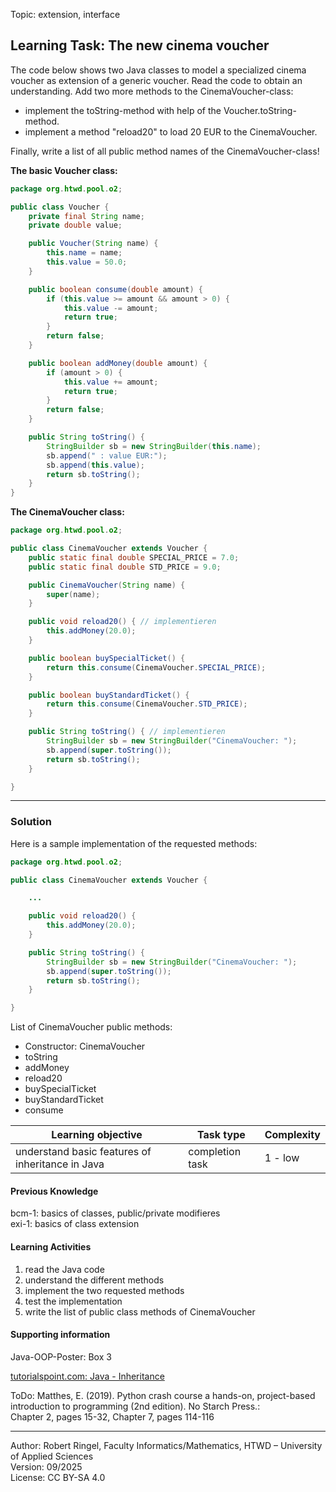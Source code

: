 Topic: extension, interface

## Learning Task: The new cinema voucher 

The code below shows two Java classes to model a specialized cinema voucher as extension of a generic voucher. Read the code to obtain an understanding. Add two more methods to the CinemaVoucher-class: 
- implement the toString-method with help of the Voucher.toString-method.  
- implement a method "reload20" to load 20 EUR to the CinemaVoucher.

Finally, write a list of all public method names of the CinemaVoucher-class!

**The basic Voucher class:**
``` java
package org.htwd.pool.o2;

public class Voucher {
    private final String name;
    private double value;

    public Voucher(String name) {
        this.name = name;
        this.value = 50.0;
    }

    public boolean consume(double amount) {
        if (this.value >= amount && amount > 0) {
            this.value -= amount;
            return true;
        }
        return false;
    }

    public boolean addMoney(double amount) {
        if (amount > 0) {
            this.value += amount;
            return true;
        }
        return false;
    }

    public String toString() {
        StringBuilder sb = new StringBuilder(this.name);
        sb.append(" : value EUR:");
        sb.append(this.value);
        return sb.toString();
    }
}
```

**The CinemaVoucher class:**
``` java
package org.htwd.pool.o2;

public class CinemaVoucher extends Voucher {
    public static final double SPECIAL_PRICE = 7.0;
    public static final double STD_PRICE = 9.0;

    public CinemaVoucher(String name) {
        super(name);
    }

    public void reload20() { // implementieren
        this.addMoney(20.0);
    }

    public boolean buySpecialTicket() {
        return this.consume(CinemaVoucher.SPECIAL_PRICE);
    }

    public boolean buyStandardTicket() {
        return this.consume(CinemaVoucher.STD_PRICE);
    }

    public String toString() { // implementieren
        StringBuilder sb = new StringBuilder("CinemaVoucher: ");
        sb.append(super.toString());
        return sb.toString();
    }

}
```

---------------------------------------

### Solution
 
Here is a sample implementation of the requested methods: 

``` java
package org.htwd.pool.o2;

public class CinemaVoucher extends Voucher {

    ...

    public void reload20() { 
        this.addMoney(20.0);
    }

    public String toString() { 
        StringBuilder sb = new StringBuilder("CinemaVoucher: ");
        sb.append(super.toString());
        return sb.toString();
    }

}
```

List of CinemaVoucher public methods:
- Constructor: CinemaVoucher
- toString
- addMoney
- reload20
- buySpecialTicket
- buyStandardTicket
- consume


| **Learning objective**                           | **Task type**   | **Complexity** |
| ------------------------------------------------ | --------------- | -------------- |
| understand basic features of inheritance in Java | completion task | 1 - low        |  

#### Previous Knowledge

bcm-1: basics of classes, public/private modifieres  
exi-1: basics of class extension 

#### Learning Activities

1) read the Java code
2) understand the different methods
3) implement the two requested methods
4) test the implementation
5) write the list of public class methods of CinemaVoucher

#### Supporting information

Java-OOP-Poster: Box 3

[tutorialspoint.com: Java - Inheritance](https://www.tutorialspoint.com/java/java_inheritance.htm)  

ToDo: Matthes, E. (2019). Python crash course a hands-on, project-based introduction to programming (2nd edition). No Starch Press.:  
Chapter 2, pages 15-32, Chapter 7, pages 114-116  


---------------------------------------
Author: Robert Ringel, Faculty Informatics/Mathematics, HTWD – University of Applied Sciences  
Version: 09/2025            
License: CC BY-SA 4.0